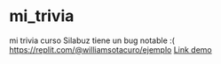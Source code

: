 # mi_trivia
mi trivia curso Silabuz
tiene un bug notable :(
https://replit.com/@williamsotacuro/ejemplo
[Link demo](https://replit.com/@williamsotacuro/ejemplo)
